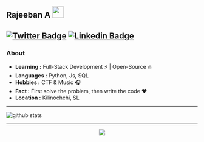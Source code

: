 ## Rajeeban A <img src="https://raw.githubusercontent.com/iampavangandhi/iampavangandhi/master/gifs/Hi.gif" width="30px">

[![Twitter Badge](https://img.shields.io/twitter/follow/rahulrai_in?style=social)](https://twitter.com/rahulrai_in)  [![Linkedin Badge](https://img.shields.io/badge/-RahulRai-blue?style=flat-square&logo=Linkedin&logoColor=white&link=https://www.linkedin.com/in/rahulrai-in/)](https://www.linkedin.com/in/rahulrai-in/)
---------------------------------------------------------------------------------------------------------------------------------------------------------------------------------
### About

-  **Learning :** Full-Stack Development :zap: | Open-Source :fire:	
-  **Languages :** Python, Js, SQL 
-  **Hobbies :** CTF & Music :headphones:
-  **Fact :** First solve the problem, then write the code :heart: 
-  **Location :** Kilinochchi, SL

---------------------------------------------------------------------------------------------------------------------------------------------------------------------------------

![github stats](https://github-readme-stats.vercel.app/api?username=Rajeeban-A&show_icons=true)

---------------------------------------------------------------------------------------------------------------------------------------------------------------------------------

<p align="center">
  <a href="https://github.com/rahulrai-in/hit-counter-fx">
    <img src="https://badge.tcblabs.net/api/hc/rahul/gh-readme"/>
  </a>
</p>
